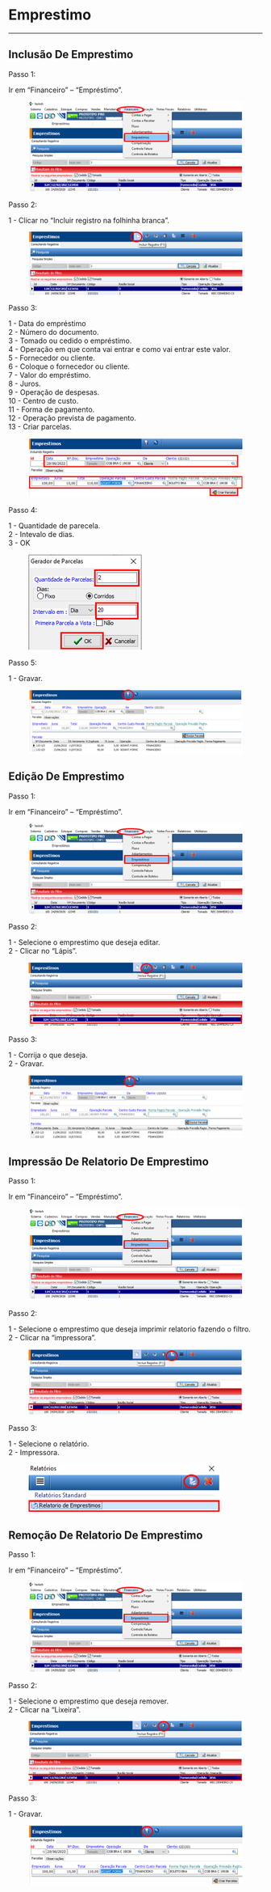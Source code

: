 # Emprestimo

***

## Inclusão De Emprestimo

Passo 1:

Ir em “Financeiro” – “Empréstimo”.

<figure><img src="../../.gitbook/assets/image (346).png" alt=""><figcaption></figcaption></figure>

Passo 2:

1 - Clicar no “Incluir registro na folhinha branca”.

<figure><img src="../../.gitbook/assets/image (347).png" alt=""><figcaption></figcaption></figure>

Passo 3:

1 - Data do empréstimo\
2 - Número do documento.\
3 - Tomado ou cedido o empréstimo.\
4 - Operação em que conta vai entrar e como vai entrar este valor.\
5 - Fornecedor ou cliente.\
6 - Coloque o fornecedor ou cliente.\
7 - Valor do empréstimo.\
8 - Juros.\
9 - Operação de despesas.\
10 - Centro de custo.\
11 - Forma de pagamento.\
12 - Operação prevista de pagamento.\
13 - Criar parcelas.

<figure><img src="../../.gitbook/assets/image (348).png" alt=""><figcaption></figcaption></figure>

Passo 4:

1 - Quantidade de parecela.\
2 - Intevalo de dias.\
3 - OK

<figure><img src="../../.gitbook/assets/image (349).png" alt=""><figcaption></figcaption></figure>

Passo 5:

1 - Gravar.

<figure><img src="../../.gitbook/assets/image (350).png" alt=""><figcaption></figcaption></figure>

## Edição De Emprestimo

Passo 1:

Ir em “Financeiro” – “Empréstimo”.

<figure><img src="../../.gitbook/assets/image (351).png" alt=""><figcaption></figcaption></figure>

Passo 2:

1 - Selecione o emprestimo que deseja editar.\
2 - Clicar no “Lápis”.

<figure><img src="../../.gitbook/assets/image (352).png" alt=""><figcaption></figcaption></figure>

Passo 3:

1 - Corrija o que deseja.\
2 - Gravar.

<figure><img src="../../.gitbook/assets/image (353).png" alt=""><figcaption></figcaption></figure>

## Impressão De Relatorio De Emprestimo

Passo 1:

Ir em “Financeiro” – “Empréstimo”.

<figure><img src="../../.gitbook/assets/image (354).png" alt=""><figcaption></figcaption></figure>

Passo 2:

1 - Selecione o emprestimo que deseja imprimir relatorio fazendo o filtro.\
2 - Clicar na “impressora”.

<figure><img src="../../.gitbook/assets/image (355).png" alt=""><figcaption></figcaption></figure>

Passo 3:

1 - Selecione o relatório.\
2 - Impressora.

<figure><img src="../../.gitbook/assets/image (356).png" alt=""><figcaption></figcaption></figure>

## Remoção De Relatorio De Emprestimo

Passo 1:

Ir em “Financeiro” – “Empréstimo”.

<figure><img src="../../.gitbook/assets/image (357).png" alt=""><figcaption></figcaption></figure>

Passo 2:

1 - Selecione o emprestimo que deseja remover.\
2 - Clicar na “Lixeira”.

<figure><img src="../../.gitbook/assets/image (358).png" alt=""><figcaption></figcaption></figure>

Passo 3:

1 - Gravar.

<figure><img src="../../.gitbook/assets/image (359).png" alt=""><figcaption></figcaption></figure>
